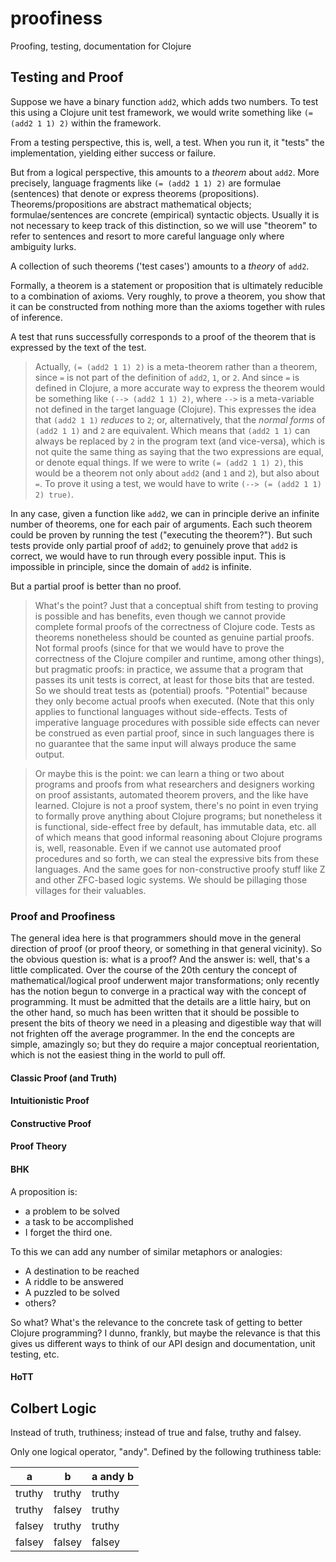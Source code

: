 # proofiness

Proofing, testing, documentation for Clojure

## Testing and Proof

Suppose we have a binary function `add2`, which adds two numbers.  To test this using a Clojure unit test framework, we would write something like `(= (add2 1 1) 2)` within the framework.
  
From a testing perspective, this is, well, a test.  When you run it, it "tests" the implementation, yielding either success or failure.

But from a logical perspective, this amounts to a _theorem_ about `add2`.  More precisely, language fragments like `(= (add2 1 1) 2)` are formulae (sentences) that denote or express theorems (propositions).  Theorems/propositions are abstract mathematical objects; formulae/sentences are concrete (empirical) syntactic objects.  Usually it is not necessary to keep track of this distinction, so we will use "theorem" to refer to sentences and resort to more careful language only where ambiguity lurks.

A collection of such theorems ('test cases') amounts to a _theory_ of `add2`.

Formally, a theorem is a statement or proposition that is ultimately reducible to a combination of axioms.  Very roughly, to prove a theorem, you show that it can be constructed from nothing more than the axioms together with rules of inference.

A test that runs successfully corresponds to a proof of the theorem that is expressed by the text of the test. 

> Actually, `(= (add2 1 1) 2)` is a meta-theorem rather than a theorem, since `=` is not part of the definition of `add2`, `1`, or `2`.  And since `=` is defined in Clojure, a more accurate way to express the theorem would be something like `(--> (add2 1 1) 2)`, where `-->` is a meta-variable not defined in the target language (Clojure).  This expresses the idea that `(add2 1 1)` _reduces_ to `2`; or, alternatively, that the _normal forms_ of `(add2 1 1)` and `2` are equivalent.  Which means that `(add2 1 1)` can always be replaced by `2` in the program text (and vice-versa), which is not quite the same thing as saying that the two expressions are equal, or denote equal things.  If we were to write `(= (add2 1 1) 2)`, this would be a theorem not only about `add2` (and `1` and `2`), but also about `=`.  To prove it using a test, we would have to write `(--> (= (add2 1 1) 2) true)`.

In any case, given a function like `add2`, we can in principle derive an infinite number of theorems, one for each pair of arguments.  Each such theorem could be proven by running the test ("executing the theorem?").  But such tests provide only partial proof of `add2`; to genuinely prove that `add2` is correct, we would have to run through every possible input.  This is impossible in principle, since the domain of `add2` is infinite.

But a partial proof is better than no proof.

> What's the point?  Just that a conceptual shift from testing to proving is possible and has benefits, even though we cannot provide complete formal proofs of the correctness of Clojure code.  Tests as theorems nonetheless should be counted as genuine partial proofs.  Not formal proofs (since for that we would have to prove the correctness of the Clojure compiler and runtime, among other things), but pragmatic proofs: in practice, we assume that a program that passes its unit tests is correct, at least for those bits that are tested.  So we should treat tests as (potential) proofs.  "Potential" because they only become actual proofs when executed.  (Note that this only applies to functional languages without side-effects.  Tests of imperative language procedures with possible side effects can never be construed as even partial proof, since in such languages there is no guarantee that the same input will always produce the same output.

> Or maybe this is the point: we can learn a thing or two about programs and proofs from what researchers and designers working on proof assistants, automated theorem provers, and the like have learned.  Clojure is not a proof system, there's no point in even trying to formally prove anything about Clojure programs; but nonetheless it is functional, side-effect free by default, has immutable data, etc. all of which means that good informal reasoning about Clojure programs is, well, reasonable.  Even if we cannot use automated proof procedures and so forth, we can steal the expressive bits from these languages.  And the same goes for non-constructive proofy stuff like Z and other ZFC-based logic systems.  We should be pillaging those villages for their valuables.

### Proof and Proofiness

The general idea here is that programmers should move in the general direction of proof (or proof theory, or something in that general vicinity).  So the obvious question is: what is a proof?  And the answer is: well, that's a little complicated.  Over the course of the 20th century the concept of mathematical/logical proof underwent major transformations; only recently has the notion begun to converge in a practical way with the concept of programming.  It must be admitted that the details are a little hairy, but on the other hand, so much has been written that it should be possible to present the bits of theory we need in a pleasing and digestible way that will not frighten off the average programmer.  In the end the concepts are simple, amazingly so; but they do require a major conceptual reorientation, which is not the easiest thing in the world to pull off.

#### Classic Proof (and Truth)

#### Intuitionistic Proof

#### Constructive Proof

#### Proof Theory

#### BHK

A proposition is:
* a problem to be solved
* a task to be accomplished
* I forget the third one.

To this we can add any number of similar metaphors or analogies:
* A destination to be reached
* A riddle to be answered
* A puzzled to be solved
* others?

So what?  What's the relevance to the concrete task of getting to better Clojure programming?  I dunno, frankly, but maybe the relevance is that this gives us different ways to think of our API design and documentation, unit testing, etc.

#### HoTT

## Colbert Logic

Instead of truth, truthiness; instead of true and false, truthy and falsey.

Only one logical operator, "andy".  Defined by the following truthiness table:

| a | b | a andy b |
|---|---|----------|
| truthy | truthy | truthy |
| truthy | falsey | truthy |
| falsey | truthy | truthy |
| falsey | falsey | falsey |
